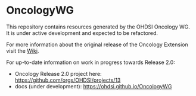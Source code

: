 # OncologyWG

This repository contains resources generated by the OHDSI Oncology WG. It is under active development and expected to be refactored.

For more information about the original release of the Oncology Extension visit the [Wiki](https://github.com/OHDSI/OncologyWG/wiki).

For up-to-date information on work in progress towards Release 2.0:
- Oncology Release 2.0 project here: https://github.com/orgs/OHDSI/projects/13
- docs (under development): https://ohdsi.github.io/OncologyWG 
